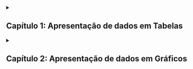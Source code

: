 <details>
  <summary>
    <h2>Capítulo 1: Apresentação de dados em Tabelas</h2>
  </summary>

  <p>Estatística é a ciência que fornece os princípios e os métodos para coleta, organização, resumo, análise e interpretação das informações.</p>

  ### 1.1 Dados e variáveis

  <p>Uma <i>variável</i> é uma condição ou característica das unidades da população, ou seja, atributos, sejam eles quantitativos ou qualitativos. Já <i>Dado estatístico</i> se refere à toda informação coletada e registrada referente à uma variável. As variáveis podem ser classificadas em dois tipos: </p>

```mermaid
flowchart TD;

VAR([Variáveis]) ==> CAT(Categorizadas ou 'qualitativas') & NUM(Numéricas ou 'quantitativas')

CAT ==> NOM(Nominais) & ORD(Ordinais)

NUM ==> DIS(Discretas) & CONT(Contínuas)
```

#### Variáveis Categorizadas.

  <p>Uma variável será qualitativa ou categorizada quando os dados estão distribuídos em categorias que se excluem. Por exemplo, sexo, escolaridade, condição social etc. Há, porém, subdivisões: Nominal e ordinal.</p>


#### Variáveis Numéricas.

<p>Uma variável será quantitativa ou numérica quando os dados estão representados por números, por exemplo, idade, data de nascimento etc. Há, porém, subdivisões: Nominal e Ordinal.</p>

</details>

<details>
  <summary>
    <h2>Capítulo 2: Apresentação de dados em Gráficos</h2>
  </summary>

</details>
